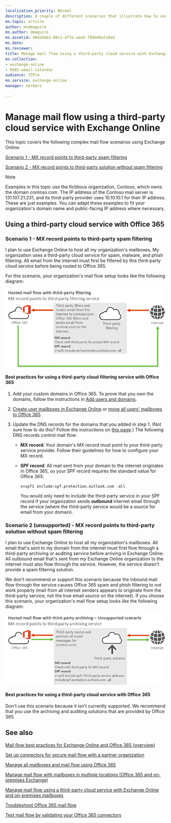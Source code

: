 ```yaml
---
localization_priority: Normal
description: A couple of different scenarios that illustrate how to configure Exchange Online mail flow through a third-party cloud service.
ms.topic: article
author: msdmaguire
ms.author: dmaguire
ms.assetid: d0d10ab1-08c1-4ffe-aaa5-f9dbd9a118ed
ms.date: 
ms.reviewer: 
title: Manage mail flow using a third-party cloud service with Exchange Online
ms.collection: 
- exchange-online
- M365-email-calendar
audience: ITPro
ms.service: exchange-online
manager: serdars

---
```


# Manage mail flow using a third-party cloud service with Exchange Online

This topic covers the following complex mail flow scenarios using Exchange Online:

[Scenario 1 - MX record points to third-party spam filtering](#scenario-1---mx-record-points-to-third-party-spam-filtering)

[Scenario 2 - MX record points to third-party solution without spam filtering](#scenario-2-unsupported---mx-record-points-to-third-party-solution-without-spam-filtering)

> [!NOTE]
> Examples in this topic use the fictitious organization, Contoso, which owns the domain contoso.com. The IP address of the Contoso mail server is 131.107.21.231, and its third-party provider uses 10.10.10.1 for their IP address. These are just examples. You can adapt these examples to fit your organization's domain name and public-facing IP address where necessary.

## Using a third-party cloud service with Office 365

### Scenario 1 - MX record points to third-party spam filtering

I plan to use Exchange Online to host all my organization's mailboxes. My organization uses a third-party cloud service for spam, malware, and phish filtering. All email from the internet must first be filtered by this third-party cloud service before being routed to Office 365.

For this scenario, your organization's mail flow setup looks like the following diagram:

![Mail flow diagram showing inbound email from the internet to a third-party filtering service to Office 365 and from outbound mail from Office 365 to the internet.](../media/a8ee0cd5-6a4c-4e57-9030-0f233def25f3v2.png)

#### Best practices for using a third-party cloud filtering service with Office 365

1. Add your custom domains in Office 365. To prove that you own the domains, follow the instructions in [Add users and domains](https://go.microsoft.com/fwlink/p/?LinkId=708999).

2. [Create user mailboxes in Exchange Online](../recipients-in-exchange-online/create-user-mailboxes.md) or [move all users' mailboxes to Office 365](https://go.microsoft.com/fwlink/p/?LinkId=524030).

3. Update the DNS records for the domains that you added in step 1. (Not sure how to do this? Follow the instructions on [this page](https://go.microsoft.com/fwlink/p/?LinkID=534835).) The following DNS records control mail flow:

   - **MX record**: Your domain's MX record must point to your third-party service provider. Follow their guidelines for how to configure your MX record.

   - **SPF record**: All mail sent from your domain to the internet originates in Office 365, so your SPF record requires the standard value for Office 365:

     ```
     v=spf1 include:spf.protection.outlook.com -all
     ```

     You would only need to include the third-party service in your SPF record if your organization sends **outbound** internet email through the service (where the third-party service would be a source for email from your domain).

### Scenario 2 (unsupported) - MX record points to third-party solution without spam filtering

I plan to use Exchange Online to host all my organization's mailboxes. All email that's sent to my domain from the internet must first flow through a third-party archiving or auditing service before arriving in Exchange Online. All outbound email that's sent from my Exchange Online organization to the internet must also flow through the service. However, the service doesn't provide a spam filtering solution.

We don't recommend or support this scenario because the inbound mail flow through the service causes Office 365 spam and phish filtering to not work properly (mail from all internet senders appears to originate from the third-party service, not the true email source on the internet). If you choose this scenario, your organization's mail flow setup looks like the following diagram:

![Mail flow diagram showing inbound mail from the internet to a third-party solution to Office 365 and outbound mail from Office 365 to the third-party solution to the internet.](../media/05300b2e-1223-4eb2-87df-b3370fac9f91.png)

#### Best practices for using a third-party cloud service with Office 365

Don't use this scenario because it isn't currently supported. We recommend that you use the archiving and auditing solutions that are provided by Office 365.

## See also

[Mail flow best practices for Exchange Online and Office 365 (overview)](mail-flow-best-practices.md)

[Set up connectors for secure mail flow with a partner organization](use-connectors-to-configure-mail-flow/set-up-connectors-for-secure-mail-flow-with-a-partner.md)

[Manage all mailboxes and mail flow using Office 365](manage-mailboxes-with-office-365.md)

[Manage mail flow with mailboxes in multiple locations (Office 365 and on-premises Exchange)](manage-mail-flow-for-multiple-locations.md)

[Manage mail flow using a third-party cloud service with Exchange Online and on-premises mailboxes](manage-mail-flow-on-office-365-and-on-prem.md)

[Troubleshoot Office 365 mail flow](troubleshoot-mail-flow.md)

[Test mail flow by validating your Office 365 connectors](test-mail-flow.md)
